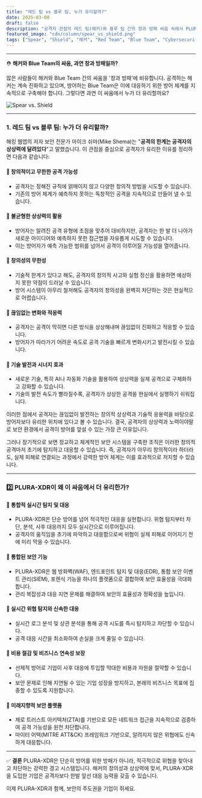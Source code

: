 ```yaml
---
title: "레드 팀 vs 블루 팀, 누가 유리할까?"
date: 2025-03-08
draft: false
description: "공격자 관점의 레드 팀(해커)와 블루 팀 간의 창과 방패 싸움 속에서 PLURA-XDR의 필요성과 강력한 보안 역할을 알아봅니다."
featured_image: "cdn/column/spear_vs_shield.png"
tags: ["Spear", "Shield", "해커", "Red Team", "Blue Team", "Cybersecurity", "PLURA-XDR"]
---
```



---
⛑️ **해커와 Blue Team의 싸움, 과연 창과 방패일까?**

많은 사람들이 해커와 Blue Team 간의 싸움을 '창과 방패'에 비유합니다. 공격하는 해커는 계속 진화하고 있으며, 방어하는 Blue Team은 이에 대응하기 위한 방어 체계를 지속적으로 구축해야 합니다. 그렇다면 과연 이 싸움에서 누가 더 유리할까요?

![Spear vs. Shield](https://blog.plura.io/cdn/column/spear_vs_shield.png)
<!--more-->

---

### 1. **레드 팀 vs 블루 팀: 누가 더 유리할까?**

해킹 웹앱의 저자 보안 전문가 마이크 쉬마(Mike Shema)는 "**공격의 한계는 공격자의 상상력에 달려있다**"고 말했습니다. 이 관점을 중심으로 공격자가 유리한 이유를 정리하면 다음과 같습니다:

#### 🔸 **창의적이고 무한한 공격 가능성**
- 공격자는 정해진 규칙에 얽매이지 않고 다양한 창의적 방법을 시도할 수 있습니다.
- 기존의 방어 체계가 예측하지 못하는 독창적인 공격을 지속적으로 만들어 낼 수 있습니다.

#### 🔸 **불균형한 상상력의 활용**
- 방어자는 알려진 공격 유형에 초점을 맞추어 대비하지만, 공격자는 한 발 더 나아가 새로운 아이디어와 예측하지 못한 접근법을 자유롭게 시도할 수 있습니다.
- 이는 방어자가 예측 가능한 범위를 넘어서 공격이 이루어질 가능성을 열어줍니다.

#### 🔸 **창의성의 무한성**
- 기술적 한계가 있다고 해도, 공격자의 창의적 사고와 실험 정신을 활용하면 예상하지 못한 약점이 드러날 수 있습니다.
- 방어 시스템이 아무리 철저해도 공격자의 창의성을 완벽히 차단하는 것은 현실적으로 어렵습니다.

#### 🔸 **끊임없는 변화와 적응력**
- 공격자는 공격이 막히면 다른 방식을 상상해내며 끊임없이 진화하고 적응할 수 있습니다.
- 방어자가 따라가기 어려운 속도로 공격 기술을 빠르게 변화시키고 발전시킬 수 있습니다.

#### 🔸 **기술 발전과 시너지 효과**
- 새로운 기술, 특히 AI나 자동화 기술을 활용하여 상상력을 실제 공격으로 구체화하고 강화할 수 있습니다.
- 기술의 발전 속도가 빨라질수록, 공격자가 상상한 공격을 현실에서 실행하기 쉬워집니다.

이러한 점에서 공격자는 끊임없이 발전하는 창의적 상상력과 기술적 응용력을 바탕으로 방어자보다 유리한 위치에 있다고 볼 수 있습니다. 결국, 공격자의 상상력과 노력이야말로 보안 환경에서 공격이 방어를 앞설 수 있는 가장 큰 이유입니다.

그러나 장기적으로 보면 정교하고 체계적인 보안 시스템을 구축한 조직은 이러한 창의적 공격마저 초기에 탐지하고 대응할 수 있습니다. 즉, 공격자가 아무리 창의적이라 하더라도, 실제 피해로 연결되는 과정에서 강력한 방어 체계는 이를 효과적으로 저지할 수 있습니다.

---

### 2️⃣ **PLURA-XDR이 왜 이 싸움에서 더 유리한가?**

#### 🔹 **통합적 실시간 탐지 및 대응**
- PLURA-XDR은 단순 방어를 넘어 적극적인 대응을 실현합니다. 위협 탐지부터 차단, 분석, 사후 대응까지 모두 실시간으로 이루어집니다.
- 공격자의 움직임을 초기에 파악하고 대응함으로써 위협이 실제 피해로 이어지기 전에 미리 막을 수 있습니다.

#### 🔹 **통합된 보안 기능**
- PLURA-XDR은 웹 방화벽(WAF), 엔드포인트 탐지 및 대응(EDR), 통합 보안 이벤트 관리(SIEM), 포렌식 기능을 하나의 플랫폼으로 결합하여 보안 효율성을 극대화합니다.
- 관리 복잡성과 대응 지연 문제를 해결하여 보안의 효율성과 정확성을 높입니다.

#### 🔹 **실시간 위협 탐지와 신속한 대응**
- 실시간 로그 분석 및 상관 분석을 통해 공격 시도를 즉시 탐지하고 차단할 수 있습니다.
- 공격 대응 시간을 최소화하여 손실을 크게 줄일 수 있습니다.

#### 🔹 **비용 절감 및 비즈니스 연속성 보장**
- 선제적 방어로 기업이 사후 대응에 투입할 막대한 비용과 자원을 절약할 수 있습니다.
- 보안 문제로 인해 지연될 수 있는 기업 성장을 방지하고, 본래의 비즈니스 목표에 집중할 수 있도록 지원합니다.

#### 🔹 **미래지향적 보안 플랫폼**
- 제로 트러스트 아키텍처(ZTA)를 기반으로 모든 네트워크 접근을 지속적으로 검증하여 공격 가능성을 원천 차단합니다.
- 마이터 어택(MITRE ATT&CK) 프레임워크 기반으로, 알려지지 않은 위협에도 신속하게 대응합니다.

---

✅ **결론**
PLURA-XDR은 단순히 방어를 위한 방패가 아니라, 적극적으로 위협을 찾아내고 차단하는 강력한 경고 시스템입니다. 해커의 창의성과 상상력에 맞서, PLURA-XDR을 도입한 기업은 공격자보다 한발 앞선 대응 능력을 갖출 수 있습니다.

이제 PLURA-XDR과 함께, 보안의 주도권을 기업이 쥐세요.
